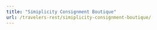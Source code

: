 ```yaml
---
title: "Simiplicity Consignment Boutique"
url: /travelers-rest/simiplicity-consignment-boutique/
---
```

